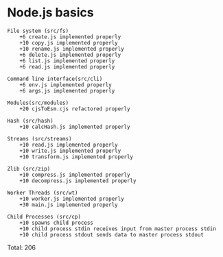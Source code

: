 # Node.js basics

    File system (src/fs)
        +6 create.js implemented properly
        +10 copy.js implemented properly
        +10 rename.js implemented properly
        +6 delete.js implemented properly
        +6 list.js implemented properly
        +6 read.js implemented properly

    Command line interface(src/cli)
        +6 env.js implemented properly
        +6 args.js implemented properly

    Modules(src/modules)
        +20 cjsToEsm.cjs refactored properly

    Hash (src/hash)
        +10 calcHash.js implemented properly

    Streams (src/streams)
        +10 read.js implemented properly
        +10 write.js implemented properly
        +10 transform.js implemented properly

    Zlib (src/zip)
        +10 compress.js implemented properly
        +10 decompress.js implemented properly

    Worker Threads (src/wt)
        +10 worker.js implemented properly
        +30 main.js implemented properly

    Child Processes (src/cp)
        +10 spawns child process
        +10 child process stdin receives input from master process stdin
        +10 child process stdout sends data to master process stdout


Total: 206
